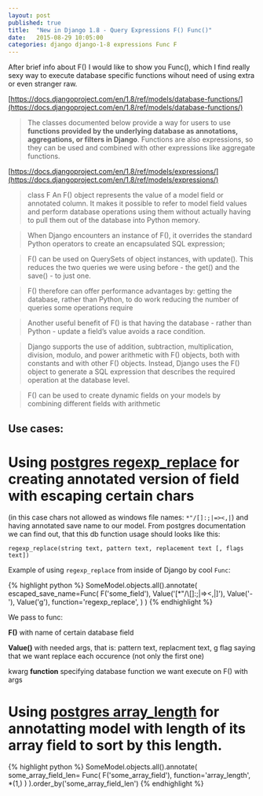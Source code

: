 ```yaml
---
layout: post
published: true
title:  "New in Django 1.8 - Query Expressions F() Func()"
date:   2015-08-29 10:05:00
categories: django django-1-8 expressions Func F
---
```


After brief info about F() I would like to show you Func(), which I find really sexy way to execute database specific functions wihout need of using extra or even stranger raw.

[https://docs.djangoproject.com/en/1.8/ref/models/database-functions/](https://docs.djangoproject.com/en/1.8/ref/models/database-functions/)

>The classes documented below provide a way for users to use **functions provided by the underlying database as annotations, aggregations, or filters in Django**. Functions are also expressions, so they can be used and combined with other expressions like aggregate functions.

[https://docs.djangoproject.com/en/1.8/ref/models/expressions/](https://docs.djangoproject.com/en/1.8/ref/models/expressions/)

>class F
An F() object represents the value of a model field or annotated column. It makes it possible to refer to model field values and perform database operations using them without actually having to pull them out of the database into Python memory.


>When Django encounters an instance of F(), it overrides the standard Python operators to create an encapsulated SQL expression;

>F() can be used on QuerySets of object instances, with update(). This reduces the two queries we were using before - the get() and the save() - to just one.

>F() therefore can offer performance advantages by:
getting the database, rather than Python, to do work
reducing the number of queries some operations require

>Another useful benefit of F() is that having the database - rather than Python - update a field’s value avoids a race condition.

>Django supports the use of addition, subtraction, multiplication, division, modulo, and power arithmetic with F() objects, both with constants and with other F() objects. Instead, Django uses the F() object to generate a SQL expression that describes the required operation at the database level.

>F() can be used to create dynamic fields on your models by combining different fields with arithmetic


Use cases:
----------

Using [postgres regexp_replace](http://www.postgresql.org/docs/9.4/static/functions-matching.html#FUNCTIONS-POSIX-REGEXP) for creating annotated version of field with escaping certain chars
=======================================================

(in this case chars not allowed as windows file names: `*"/[]:;|=><,|`) and having annotated save name to our model. From postgres documentation we can find out, that this db function usage should looks like this:

    regexp_replace(string text, pattern text, replacement text [, flags text])

Example of using `regexp_replace` from inside of Django by cool `Func`:

{% highlight python %}
SomeModel.objects.all().annotate(
    escaped_save_name=Func(
        F('some_field'),
        Value('[\*\"\/\\\[\]\:\;\|\=\>\<\,\|]'), Value('-'), Value('g'),
        function='regexp_replace',
    )
)
{% endhighlight %}

We pass to func:

**F()** with name of certain database field

**Value()** with needed args, that is: pattern text, replacment text, g flag saying that we want replace each occurence (not only the first one)

kwarg **function** specifying database function we want execute on F() with args

Using [postgres array_length](http://www.postgresql.org/docs/8.4/static/functions-array.html) for annotatting model with length of its array field to sort by this length.
============================================================================


{% highlight python %}
SomeModel.objects.all().annotate(
    some_array_field_len=
        Func(
            F('some_array_field'),
            function='array_length',
            *(1,)
        )
).order_by('some_array_field_len')
{% endhighlight %}